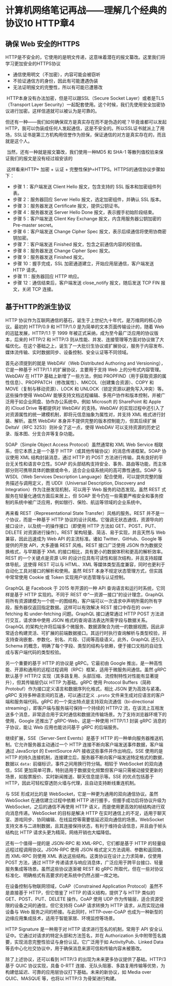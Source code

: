 # 计算机网络笔记再战——理解几个经典的协议10 HTTP章4

## 确保 Web 安全的HTTPS

​	HTTP是不安全的，它使用的是明文传递，这意味着潜在的报文纂改。这里我们将学习更加安全的HTTPS协议

- 通信使用明文（不加密），内容可能会被窃听
- 不验证通信方的身份，因此有可能遭遇伪装
- 无法证明报文的完整性，所以有可能已遭篡改

​	HTTP本身没有办法加密，但是可以跟SSL（Secure Socket Layer）或者是TLS（Transport Layer Security）一起配套使用。这个时候，我们先使用安全加密协议进行加密。这样信道就可以被认为是可靠的。

​	但还有一种——我们如何确保双方是真实存在而不是伪造的呢？毕竟谁都可以发起HTTP，我可以伪装成任何人发起通信，这是不安全的。所以SSL证书就派上了用场，SSL证书是第三方机构用信誉作为担保，保证通信的对方是真实存在的，而且就是这个人。

​	当然，还有一种就是报文纂改，我们使用一种MD5 和 SHA-1 等散列值校验来保证我们的报文是没有经过祖安该的

​	这样看来HTTP+ 加密 + 认证 + 完整性保护=HTTPS。HTTPS的通信协议步骤如下：

- 步骤 1：客户端发送 Client Hello 报文，包含支持的 SSL 版本和加密组件列表。
-  步骤 2：服务器回应 Server Hello 报文，选定加密组件，并确认 SSL 版本。
-  步骤 3：服务器发送 Certificate 报文，提供公钥证书。
-  步骤 4：服务器发送 Server Hello Done 报文，表示握手初始阶段结束。
-  步骤 5：客户端发送 Client Key Exchange 报文，内含用服务器公钥加密的 Pre-master secret。
-  步骤 6：客户端发送 Change Cipher Spec 报文，表示后续通信将使用协商密钥加密。
-  步骤 7：客户端发送 Finished 报文，包含之前通信内容的校验值。
-  步骤 8：服务器发送 Change Cipher Spec 报文。
-  步骤 9：服务器发送 Finished 报文。
-  步骤 10：握手完成，SSL 加密通道建立，开始应用层通信，客户端发送 HTTP 请求。
-  步骤 11：服务器回应 HTTP 响应。
-  步骤 12：通信结束后，客户端发送 close_notify 报文，随后发送 TCP FIN 报文，关闭 TCP 连接。

## 基于HTTP的派生协议

HTTP 协议作为互联网通信的基石，诞生于上世纪九十年代，是万维网的核心协议。最初的 HTTP/0.9 和 HTTP/1.0 是为简单的文本页面传输设计的，随着 Web 的迅猛发展，HTTP/1.1 于 1999 年被正式采纳，成为至今最广泛应用的协议版本，后来的 HTTP/2 和 HTTP/3 则从性能、并发、连接管理等方面对协议做了大幅优化。在这个基础之上，诞生了一大批衍生协议或扩展协议，服务于内容发布、媒体流传输、实时数据同步、设备控制、安全认证等不同领域。

首先必须提到的就是 WebDAV（Web Distributed Authoring and Versioning），它是一种基于 HTTP/1.1 的扩展协议，主要用于支持 Web 上的分布式内容管理。WebDAV 在 HTTP 基础上新增了一些方法，例如 PROPFIND（用于获取资源的属性信息）、PROPPATCH（修改属性）、MKCOL（创建集合资源）、COPY 和 MOVE（复制与移动资源）、LOCK 和 UNLOCK（锁定资源以避免写入冲突）等。这些操作使得 WebDAV 能够支持文档远程编辑、多用户协作和版本控制，并被广泛用于如企业网盘、协作办公系统中。例如 Microsoft 的 SharePoint 和 Apple 的 iCloud Drive 等都提供对 WebDAV 的支持。WebDAV 的实现过程中还引入了对资源属性的统一建模机制，即将元信息抽象为属性对，并支持 XML 格式进行封装、解析。虽然 WebDAV 本身并不提供完整的版本控制能力，但其后续扩展 DeltaV（RFC 3253）则补全了这一点，使得 WebDAV 可以支持资源的历史记录、版本图、分支合并等复杂功能。

SOAP（Simple Object Access Protocol）虽然通常和 XML Web Service 相联系，但它本质上是一个基于 HTTP（或其他传输协议）的消息传递框架。SOAP 协议使用 XML 结构封装消息，通过 HTTP 的 POST 方法进行传输，具有良好的平台无关性和语言中立性。SOAP 的头部结构支持安全、事务、路由等功能，而主体部分则可携带具体的数据或命令，适合企业级系统间的高可靠性通信。SOAP 与 WSDL（Web Services Description Language）配合使用，可以提供完整的服务描述与调用定义，而 UDDI（Universal Description, Discovery and Integration）作为注册发现机制，可以用于 Web 服务的动态发现。虽然 REST 式服务在轻量化通信方面后来居上，但 SOAP 至今仍在一些需要严格安全和事务控制的系统中被广泛应用，例如银行、保险、航运等领域的企业系统中。

再来看 REST（Representational State Transfer）风格的服务。REST 并不是一个协议，而是一种基于 HTTP 协议的设计风格。它强调无状态通信，资源导向的接口设计，以及统一的操作接口（即使用 HTTP 方法如 GET、POST、PUT、DELETE 对资源进行操作）。REST 架构轻量、简洁、易于实现，并且天然与 Web 兼容，因此迅速成为 Web API 的主流标准。诸如 Twitter、GitHub、Google 等提供的开放 API，大多遵循 REST 风格。REST 接口广泛使用 JSON 作为数据交换格式，与早期基于 XML 的接口相比，具有更小的数据体积和更高的解析效率。REST 的一个关键点是资源 URI 的设计应具有可读性和层次结构，并且支持超媒体导航，这使得 REST 可以与 HTML、XML 等媒体类型高度兼容，同时也更利于自动化工具对接口的解析和使用。虽然 REST 本身不规定状态管理方式，但实践中常常使用 Cookie 或 Token 实现用户状态管理与认证控制。

GraphQL 是 Facebook 于 2015 年开源的一种 API 查询语言和运行时系统，它同样是基于 HTTP 实现的。不同于 REST 中“一资源一接口”的设计理念，GraphQL 将所有资源建模为一个统一的图结构，客户端可以一次请求中声明所需的所有字段，服务器仅返回指定数据。这样可以有效解决 REST 接口中存在的 over-fetching 和 under-fetching 问题。GraphQL 接口通常通过 HTTP POST 方法进行交互，请求体中使用 JSON 格式的查询语法表达所需字段与数据关系。GraphQL 的架构允许将后端多个微服务、数据源聚合为统一的数据视图，因此非常适合构建灵活、可扩展的前端数据接口。其运行时执行查询解析与类型校验，并支持查询嵌套、参数化、别名、片段、订阅等高级语义。此外，GraphQL 还引入 Schema 的概念，明确了每个字段、类型的结构与依赖，便于接口文档的自动生成与客户端代码的类型校验。

另一个重要的基于 HTTP 的协议是 gRPC。它最初由 Google 推出，是一种高性能、开源和通用的远程过程调用（RPC）框架，适用于微服务间通信。虽然 gRPC 默认基于 HTTP/2 实现（其多路复用、头部压缩、流控制特性对性能有显著提升），但其传输层仍以 HTTP 为基础。gRPC 使用 Protocol Buffers（简称 Protobuf）作为接口定义语言和数据序列化格式，相比 JSON 更为高效与紧凑。gRPC 支持多种语言间的互通，可以通过定义 `.proto` 文件来生成对应语言的客户端和服务端代码。gRPC 的一个突出特点是支持双向流通信（bi-directional streaming），即客户端与服务端可保持一个持续的 HTTP/2 流，在该流上互相发送多个消息，非常适合用于实时通信和数据流传输场景。为了支持浏览器环境下的使用，Google 还推出了 gRPC-Web，这是一种使用 HTTP/1.1 封装 gRPC 消息的子协议，能让 Web 应用也能访问基于 gRPC 的后端服务。

继续扩展，SSE（Server-Sent Events）是基于 HTTP 的一种单向服务器推送机制。它允许服务器主动通过一个 HTTP 连接不断向客户端发送事件数据，客户端通过 JavaScript 的 EventSource API 接收这些事件并作出响应。SSE 使用的是 HTTP 的持久连接机制，连接建立后，服务器不断向客户端发送特定格式的数据，数据以 `data:` 前缀标识，事件之间用换行符分隔。相较于 WebSocket 的双向通信，SSE 更加简单可靠，特别适用于数据变化频繁但客户端只需被动接受更新的场景，如股票报价、实时新闻推送、聊天信息提示等。SSE 的优点包括基于 HTTP，因此可轻松穿透防火墙与代理，且自动支持断线重连机制。

与 SSE 形成对比的是 WebSocket，它是一种更为通用的双向通信协议。虽然 WebSocket 在通信建立过程中依赖 HTTP 进行握手，但握手成功后将协议升级为 WebSocket，之后的通信不再使用 HTTP 语义，而是使用更高效的帧结构进行双向消息传递。WebSocket 的目标是解决 HTTP 在实时通信上的不足，适用于聊天室、游戏同步、协同编辑、在线监控等需要低延迟双向通信的场景。WebSocket 支持文本与二进制数据，且其连接保持状态，有利于维持会话信息，并且由于帧头结构比 HTTP 请求头更为精简，网络开销也大幅降低。

还有一个值得一提的是 JSON-RPC 和 XML-RPC，它们都是基于 HTTP 的轻量级远程过程调用协议。JSON-RPC 使用 JSON 格式定义方法调用、参数和返回值，而 XML-RPC 则使用 XML 表达这些结构。这类协议在设计上力求简单，仅使用 POST 方法，通过 HTTP 传递请求与响应消息体，广泛应用于跨平台接口、轻量服务集成等场景。虽然这些协议逐渐被 REST 和 gRPC 所取代，但在一些对协议标准化、明确格式有高要求的老系统中仍然占据一席之地。

在设备控制与物联网领域，CoAP（Constrained Application Protocol）虽然不是直接基于 HTTP，但它借鉴了 HTTP 的语义结构，提供了与 HTTP 类似的 GET、POST、PUT、DELETE 操作。CoAP 使用 UDP 作为传输层，适合资源受限的设备之间的通信，但它支持将 CoAP 请求转换为 HTTP 请求，从而实现边缘设备与 Web 服务之间的桥接。与此同时，HTTP-over-CoAP 也成为一种新型的边缘应用集成技术，适用于智能家居、环境监控等场景。

HTTP Signature 是一种用于对 HTTP 请求进行签名的机制，常用于 API 安全认证中。它通过对请求的特定头部和方法签名，并在 Authorization 头中附带签名摘要，实现消息完整性验证与身份认证。它广泛用于如 ActivityPub、Linked Data 等去中心化社交协议中，用于确保消息来源可信和传输内容未被篡改。

除了上述协议，还可以看到 HTTP/3 的出现为未来更多协议提供了基础。HTTP/3 基于 QUIC 协议实现，具备 0-RTT 连接、无队头阻塞、多路复用传输等优势，为构建低延迟、可靠的应用层协议打下基础。未来的新协议，如 Media over QUIC、MASQUE 等，也将以 HTTP/3 为骨架进行构建。

